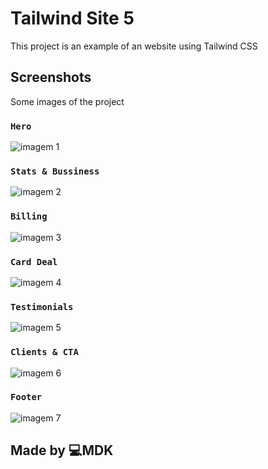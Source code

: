# Tailwind Site 5

This project is an example of an website using Tailwind CSS

## Screenshots
Some images of the project

### `Hero`

![imagem 1](https://user-images.githubusercontent.com/33373038/201596374-13d18910-109a-4caf-8f90-4be16a809d27.png)

### `Stats & Bussiness`

![imagem 2](https://user-images.githubusercontent.com/33373038/201596668-30061a77-3f0e-44fb-aebb-732daceaa907.png)

### `Billing`

![imagem 3](https://user-images.githubusercontent.com/33373038/201596893-b5751e3e-20c1-4e96-89c6-e5890fbb0d96.png)

### `Card Deal`

![imagem 4](https://user-images.githubusercontent.com/33373038/201598692-8cebc012-fc09-4e41-a1c3-27e1b8060c4f.png)

### `Testimonials`

![imagem 5](https://user-images.githubusercontent.com/33373038/201598794-0bd5b12f-cad9-4ce7-addc-cad9754650f6.png)

 ### `Clients & CTA`
 
![imagem 6](https://user-images.githubusercontent.com/33373038/201599063-d4d719ba-446c-4a3f-94cd-6ddf56e19e80.png)

### `Footer`

![imagem 7](https://user-images.githubusercontent.com/33373038/201599141-a4a15a5c-131d-409f-8c79-b1e4140263c2.png)


 ## Made by 💻MDK
